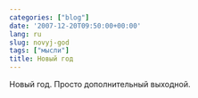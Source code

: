 ```yaml
---
categories: ["blog"]
date: '2007-12-20T09:50:00+00:00'
lang: ru
slug: novyj-god
tags: ["мысли"]
title: Новый год
---
```


Новый год. Просто дополнительный выходной.
